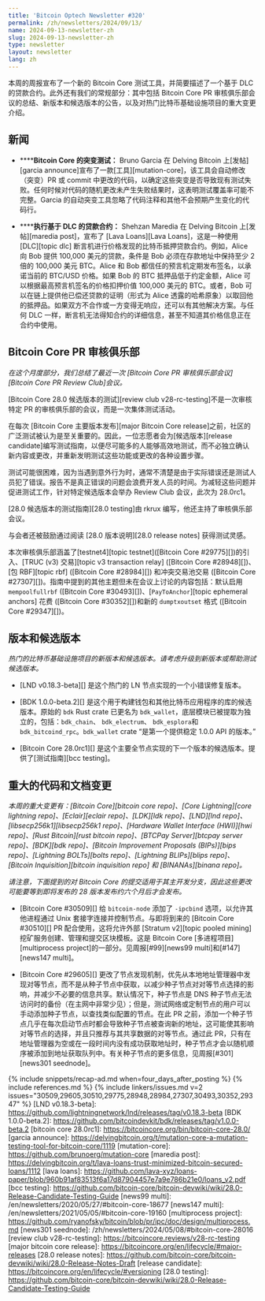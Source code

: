 ```yaml
---
title: 'Bitcoin Optech Newsletter #320'
permalink: /zh/newsletters/2024/09/13/
name: 2024-09-13-newsletter-zh
slug: 2024-09-13-newsletter-zh
type: newsletter
layout: newsletter
lang: zh
---
```

本周的周报宣布了一个新的 Bitcoin Core 测试工具，并简要描述了一个基于 DLC 的贷款合约。此外还有我们的常规部分：其中包括 Bitcoin Core PR 审核俱乐部会议的总结、新版本和候选版本的公告，以及对热门比特币基础设施项目的重大变更介绍。

## 新闻

- **<!--mutation-testing-for-bitcoin-core-->****Bitcoin Core 的突变测试：** Bruno Garcia 在 Delving Bitcoin 上[发帖][garcia announce]宣布了一款[工具][mutation-core]，该工具会自动修改（突变）PR 或 commit 中更改的代码，以确定这些突变是否导致现有测试失败。任何时候对代码的随机更改未产生失败结果时，这表明测试覆盖率可能不完整。Garcia 的自动突变工具忽略了代码注释和其他不会预期产生变化的代码行。

- **<!--dlc-based-loan-contract-execution-->****执行基于 DLC 的贷款合约：** Shehzan Maredia 在 Delving Bitcoin 上[发帖][maredia post]，宣布了 [Lava Loans][Lava Loans]，这是一种使用 [DLC][topic dlc] 断言机进行价格发现的比特币抵押贷款合约。例如，Alice 向 Bob 提供 100,000 美元的贷款，条件是 Bob 必须在存款地址中保持至少 2 倍的 100,000 美元 BTC。Alice 和 Bob 都信任的预言机定期发布签名，以承诺当前的 BTC/USD 价格。如果 Bob 的 BTC 抵押品低于约定金额，Alice 可以根据最高预言机签名的价格扣押价值 100,000 美元的 BTC。或者，Bob 可以在链上提供他已偿还贷款的证明（形式为 Alice 透露的哈希原象）以取回他的抵押品。如果双方不合作或一方变得无响应，还可以有其他解决方案。与任何 DLC 一样，断言机无法得知合约的详细信息，甚至不知道其价格信息正在合约中使用。

## Bitcoin Core PR 审核俱乐部

*在这个月度部分，我们总结了最近一次 [Bitcoin Core PR 审核俱乐部会议][Bitcoin Core PR Review Club]会议。*

[Bitcoin Core 28.0 候选版本的测试][review club v28-rc-testing]不是一次审核特定 PR 的审核俱乐部的会议，而是一次集体测试活动。

在每次 [Bitcoin Core 主要版本发布][major Bitcoin Core release]之前，社区的广泛测试被认为是至关重要的。因此，一位志愿者会为[候选版本][release candidate]编写测试指南，以便尽可能多的人能够高效地测试，而不必独立确认新内容或更改，并重新发明测试这些功能或更改的各种设置步骤。

测试可能很困难，因为当遇到意外行为时，通常不清楚是由于实际错误还是测试人员犯了错误。报告不是真正错误的问题会浪费开发人员的时间。为减轻这些问题并促进测试工作，针对特定候选版本会举办 Review Club 会议，此次为 28.0rc1。

[28.0 候选版本的测试指南][28.0 testing]由 rkrux 编写，他还主持了审核俱乐部会议。

与会者还被鼓励通过阅读 [28.0 版本说明][28.0 release notes] 获得测试灵感。

本次审核俱乐部涵盖了[testnet4][topic testnet]([Bitcoin Core #29775][])的引入、[TRUC (v3) 交易][topic v3 transaction relay] ([Bitcoin Core #28948][])、[包 RBF][topic rbf] ([Bitcoin Core #28984][]) 和冲突交易池交易 ([Bitcoin Core #27307][])。指南中提到的其他主题但未在会议上讨论的内容包括：默认启用 `mempoolfullrbf` ([Bitcoin Core #30493][])、[`PayToAnchor`][topic ephemeral anchors] 花费 ([Bitcoin Core #30352][])和新的 `dumptxoutset` 格式 ([Bitcoin Core #29347][])。

## 版本和候选版本

*热门的比特币基础设施项目的新版本和候选版本。请考虑升级到新版本或帮助测试候选版本。*

- [LND v0.18.3-beta][] 是这个热门的 LN 节点实现的一个小错误修复版本。

- [BDK 1.0.0-beta.2][] 是这个用于构建钱包和其他比特币应用程序的库的候选版本。原始的 `bdk` Rust crate 已更名为 `bdk_wallet`，底层模块已被提取为独立的，包括：`bdk_chain`、 `bdk_electrum`、 `bdk_esplora`和 `bdk_bitcoind_rpc`。`bdk_wallet` crate “是第一个提供稳定 1.0.0 API 的版本。”

- [Bitcoin Core 28.0rc1][] 是这个主要全节点实现的下一个版本的候选版本。提供了[测试指南][bcc testing]。

## 重大的代码和文档变更

_本周的重大变更有：[Bitcoin Core][bitcoin core repo]、[Core Lightning][core lightning repo]、[Eclair][eclair repo]、[LDK][ldk repo]、[LND][lnd repo]、[libsecp256k1][libsecp256k1 repo]、[Hardware Wallet Interface (HWI)][hwi repo]、[Rust Bitcoin][rust bitcoin repo]、[BTCPay
Server][btcpay server repo]、[BDK][bdk repo]、[Bitcoin Improvement Proposals (BIPs)][bips repo]、[Lightning BOLTs][bolts repo]、[Lightning BLIPs][blips repo]、[Bitcoin Inquisition][bitcoin inquisition repo] 和 [BINANAs][binana repo]。_

_请注意，下面提到的对 Bitcoin Core 的提交适用于其主开发分支，因此这些更改可能要等到即将发布的 28 版本发布约六个月后才会发布。_

- [Bitcoin Core #30509][] 给 `bitcoin-node` 添加了 `-ipcbind` 选项，以允许其他进程通过 Unix 套接字连接并控制节点。与即将到来的 [Bitcoin Core #30510][] PR 配合使用，这将允许外部 [Stratum v2][topic pooled mining] 挖矿服务创建、管理和提交区块模板。这是 Bitcoin Core [多进程项目][multiprocess project]的一部分。见周报[#99][news99 multi]和[#147][news147 multi]。

- [Bitcoin Core #29605][] 更改了节点发现机制，优先从本地地址管理器中发现对等节点，而不是从种子节点中获取，以减少种子节点对对等节点选择的影响，并减少不必要的信息共享。默认情况下，种子节点是 DNS 种子节点无法访问时的备份（在主网中非常少见）；但是，测试网络或定制节点的用户可以手动添加种子节点，以查找类似配置的节点。在此 PR 之前，添加一个种子节点几乎在每次启动节点时都会导致种子节点被查询新的地址，这可能使其影响对等节点的选择，并且只推荐与其共享数据的对等节点。通过此 PR，只有在地址管理器为空或在一段时间内没有成功获取地址时，种子节点才会以随机顺序被添加到地址获取队列中。有关种子节点的更多信息，见周报[#301][news301 seednode]。

{% include snippets/recap-ad.md when=four_days_after_posting %}
{% include references.md %}
{% include linkers/issues.md v=2 issues="30509,29605,30510,29775,28948,28984,27307,30493,30352,29347" %}
[LND v0.18.3-beta]: https://github.com/lightningnetwork/lnd/releases/tag/v0.18.3-beta
[BDK 1.0.0-beta.2]: https://github.com/bitcoindevkit/bdk/releases/tag/v1.0.0-beta.2
[bitcoin core 28.0rc1]: https://bitcoincore.org/bin/bitcoin-core-28.0/
[garcia announce]: https://delvingbitcoin.org/t/mutation-core-a-mutation-testing-tool-for-bitcoin-core/1119
[mutation-core]: https://github.com/brunoerg/mutation-core
[maredia post]: https://delvingbitcoin.org/t/lava-loans-trust-minimized-bitcoin-secured-loans/1112
[lava loans]: https://github.com/lava-xyz/loans-paper/blob/960b91af83513f6a17d87904457e7a9e786b21e0/loans_v2.pdf
[bcc testing]: https://github.com/bitcoin-core/bitcoin-devwiki/wiki/28.0-Release-Candidate-Testing-Guide
[news99 multi]: /en/newsletters/2020/05/27/#bitcoin-core-18677
[news147 multi]: /en/newsletters/2021/05/05/#bitcoin-core-19160
[multiprocess project]: https://github.com/ryanofsky/bitcoin/blob/pr/ipc/doc/design/multiprocess.md
[news301 seednode]: /zh/newsletters/2024/05/08/#bitcoin-core-28016
[review club v28-rc-testing]: https://bitcoincore.reviews/v28-rc-testing
[major bitcoin core release]: https://bitcoincore.org/en/lifecycle/#major-releases
[28.0 release notes]: https://github.com/bitcoin-core/bitcoin-devwiki/wiki/28.0-Release-Notes-Draft
[release candidate]: https://bitcoincore.org/en/lifecycle/#versioning
[28.0 testing]: https://github.com/bitcoin-core/bitcoin-devwiki/wiki/28.0-Release-Candidate-Testing-Guide
